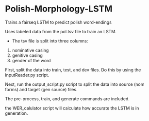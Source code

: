 # Polish-Morphology-LSTM
Trains a fairseq LSTM to predict polish word-endings

Uses labeled data from the pol.tsv file to train an LSTM.
 - The tsv file is split into three columns:
 1) nominative casing
 2) genitive casing
 3) gender of the word
 
 
 First, split the data into train, test, and dev files. Do this by using the inputReader.py script.
 
Next, run the output_script.py script to split the data into source (nom forms) and target (gen source) files.

The pre-process, train, and generate commands are included.

the WER_calulator script will calculate how accurate the LSTM is in generation.
